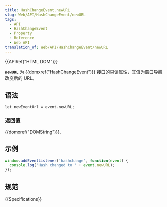 ```yaml
---
title: HashChangeEvent.newURL
slug: Web/API/HashChangeEvent/newURL
tags:
  - API
  - HashChangeEvent
  - Property
  - Reference
  - Web API
translation_of: Web/API/HashChangeEvent/newURL
---
```

{{APIRef("HTML DOM")}}

**`newURL`** 为 {{domxref("HashChangeEvent")}} 接口的只读属性，其值为窗口导航改变后的 URL。

## 语法

```plain
let newEventUrl = event.newURL;
```

### 返回值

{{domxref("DOMString")}}.

## 示例

```js
window.addEventListener('hashchange', function(event) {
  console.log('Hash changed to ' + event.newURL);
});
```

## 规范

{{Specifications}}
